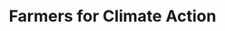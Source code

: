 ---
layout: project
title: Farmers for Climate Action
name_for_thumbnail: Farmers for<br>Climate Action
client: FFCA
thumbnail_image: /uploads/site-image-farmers-for-climate-action.jpg
header_image: /uploads/site-image-farmers-for-climate-action.jpg
platforms: [NationBuilder, Aware]
year: 2016
roles: Frontend & backend development
web:
  launch_url: https://www.farmersforclimateaction.org.au
  images:
    - /uploads/site-web-farmers-for-climate-action.png
type: Campaign Website
category: Coded for Code Nation Australia
tags: [Campaign Platform, Theme Dark]
type_slug: project
order: 7
---